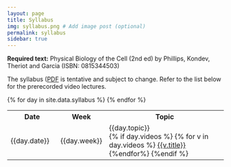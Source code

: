 ```yaml
---
layout: page
title: Syllabus
img: syllabus.png # Add image post (optional)
permalink: syllabus
sidebar: true
---
```




<b>Required text:</b> Physical Biology of the Cell (2nd ed) by Phillips, Kondev, Theriot and Garcia (ISBN: 0815344503)

The syllabus ([PDF](http://rpdata.caltech.edu/courses/aph161/2021/161_2021_syllabus.pdf) is tentative and subject to change. Refer to the list below for the prerecorded video lectures.



<table>
<tr>
    <th style="width:100px"><b>Date</b></th>
    <th style="width:70px"><b>Week  </b></th>
    <th><b>Topic</b></th>
</tr>
{% for day in site.data.syllabus %}
<tr>
    <td>{{day.date}}  </td>
    <td>{{day.week}}  </td>
    <td>{{day.topic}}<br/>
    {% if day.videos %}
    {% for v in day.videos %}
    <a href="http://rpdata.caltech.edu/courses/aph161/2021/videos/{{v.name}}">{{v.title}}</a><br/>
    {%endfor%}
    {%endif %}
    </td> 

  <!-- {% if day.slide %} 
  <td>
  {% for s in day.slide %}
  <a href="http://rpdata.caltech.edu/courses/aph161/protected/2020/videos/{{s}}"><b class="post-title">{{s}}</b></a> 
  {%endfor%}
  </td>
  {% else %}
  <td> {{'-'}} </td>
  {% endif %} -->
</tr>
{% endfor %}
</table>